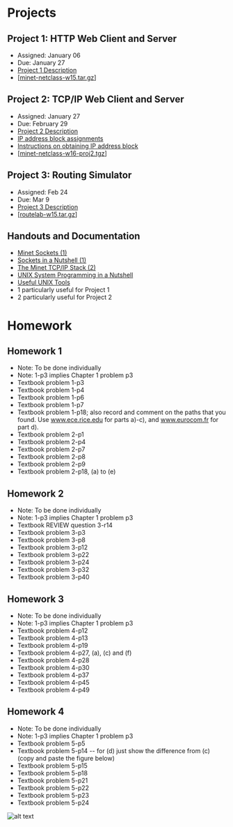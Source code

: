# Projects

## Project 1: HTTP Web Client and Server
* Assigned: January 06
* Due: January 27
* [Project 1 Description](https://github.com/yuanhui-yang/EECS340/raw/master/Assignments/project1.pdf)
* [[minet-netclass-w15.tar.gz](https://github.com/yuanhui-yang/EECS340/raw/master/Assignments/minet-netclass-w15.tar.gz)]

## Project 2: TCP/IP Web Client and Server
* Assigned: January 27
* Due: February 29
* [Project 2 Description](https://github.com/yuanhui-yang/EECS340/raw/master/Assignments/project2_16.pdf)
* [IP address block assignments](https://github.com/yuanhui-yang/EECS340/raw/master/Assignments/EECS%20340%20IP%20Assignments.pdf)
* [Instructions on obtaining IP address block](https://groups.google.com/forum/#!topic/eecs340/wkN6U96mxyE)
* [[minet-netclass-w16-proj2.tgz](https://github.com/yuanhui-yang/EECS340/raw/master/Assignments/minet-netclass-w16-proj2.tgz)]

## Project 3: Routing Simulator
* Assigned: Feb 24
* Due: Mar 9
* [Project 3 Description](https://github.com/yuanhui-yang/EECS340/raw/master/Assignments/project3.pdf)
* [[routelab-w15.tar.gz](https://github.com/yuanhui-yang/EECS340/raw/master/Assignments/routelab-w15.tar.gz)]

## Handouts and Documentation
* [Minet Sockets (1)](https://github.com/yuanhui-yang/EECS340/raw/master/Assignments/minet_sockets.pdf)
* [Sockets in a Nutshell (1)](https://github.com/yuanhui-yang/EECS340/raw/master/Assignments/sockets_in_a_nutshell.pdf)
* [The Minet TCP/IP Stack (2)](https://github.com/yuanhui-yang/EECS340/raw/master/Assignments/NWU-CS-02-08.pdf)
* [UNIX System Programming in a Nutshell](https://github.com/yuanhui-yang/EECS340/raw/master/Assignments/UnixSystemsProgrammingNutshell.pdf)
* [Useful UNIX Tools](https://github.com/yuanhui-yang/EECS340/raw/master/Assignments/unix_tools.pdf)
* 1 particularly useful for Project 1
* 2 particularly useful for Project 2

# Homework

## Homework 1
* Note: To be done individually
* Note: 1-p3 implies Chapter 1 problem p3
* Textbook problem 1-p3
* Textbook problem 1-p4
* Textbook problem 1-p6
* Textbook problem 1-p7
* Textbook problem 1-p18; also record and comment on the paths that you found. Use www.ece.rice.edu for parts a)-c), and www.eurocom.fr for part d).
* Textbook problem 2-p1
* Textbook problem 2-p4
* Textbook problem 2-p7
* Textbook problem 2-p8
* Textbook problem 2-p9
* Textbook problem 2-p18, (a) to (e)
 
## Homework 2
* Note: To be done individually
* Note: 1-p3 implies Chapter 1 problem p3
* Textbook REVIEW question 3-r14
* Textbook problem 3-p3
* Textbook problem 3-p8
* Textbook problem 3-p12
* Textbook problem 3-p22
* Textbook problem 3-p24
* Textbook problem 3-p32
* Textbook problem 3-p40

## Homework 3
* Note: To be done individually
* Note: 1-p3 implies Chapter 1 problem p3
* Textbook problem 4-p12
* Textbook problem 4-p13
* Textbook problem 4-p19
* Textbook problem 4-p27, (a), (c) and (f)
* Textbook problem 4-p28
* Textbook problem 4-p30
* Textbook problem 4-p37
* Textbook problem 4-p45
* Textbook problem 4-p49

## Homework 4
* Note: To be done individually
* Note: 1-p3 implies Chapter 1 problem p3
* Textbook problem 5-p5
* Textbook problem 5-p14 -- for (d) just show the difference from (c) (copy and paste the figure below)
* Textbook problem 5-p15
* Textbook problem 5-p18
* Textbook problem 5-p21
* Textbook problem 5-p22
* Textbook problem 5-p23
* Textbook problem 5-p24

![alt text](https://github.com/yuanhui-yang/EECS340/raw/master/Assignments/hw4_5-14.png)
